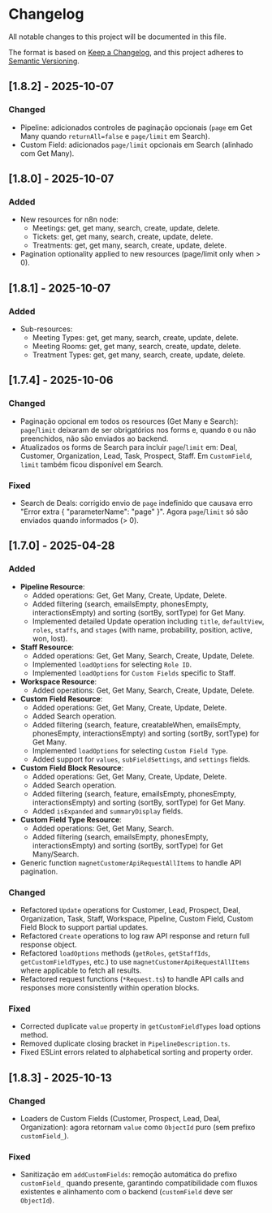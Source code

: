 # Changelog

All notable changes to this project will be documented in this file.

The format is based on [Keep a Changelog](https://keepachangelog.com/en/1.0.0/),
and this project adheres to [Semantic Versioning](https://semver.org/spec/v2.0.0.html).

## [1.8.2] - 2025-10-07

### Changed

*   Pipeline: adicionados controles de paginação opcionais (`page` em Get Many quando `returnAll=false` e `page/limit` em Search).
*   Custom Field: adicionados `page/limit` opcionais em Search (alinhado com Get Many).

## [1.8.0] - 2025-10-07

### Added

*   New resources for n8n node:
    *   Meetings: get, get many, search, create, update, delete.
    *   Tickets: get, get many, search, create, update, delete.
    *   Treatments: get, get many, search, create, update, delete.
*   Pagination optionality applied to new resources (page/limit only when > 0).

## [1.8.1] - 2025-10-07

### Added

*   Sub-resources:
    *   Meeting Types: get, get many, search, create, update, delete.
    *   Meeting Rooms: get, get many, search, create, update, delete.
    *   Treatment Types: get, get many, search, create, update, delete.

## [1.7.4] - 2025-10-06

### Changed

*   Paginação opcional em todos os resources (Get Many e Search): `page`/`limit` deixaram de ser obrigatórios nos forms e, quando `0` ou não preenchidos, não são enviados ao backend.
*   Atualizados os forms de Search para incluir `page`/`limit` em: Deal, Customer, Organization, Lead, Task, Prospect, Staff. Em `CustomField`, `limit` também ficou disponível em Search.

### Fixed

*   Search de Deals: corrigido envio de `page` indefinido que causava erro "Error extra { "parameterName": "page" }". Agora `page`/`limit` só são enviados quando informados (> 0).

## [1.7.0] - 2025-04-28

### Added

*   **Pipeline Resource**:
    *   Added operations: Get, Get Many, Create, Update, Delete.
    *   Added filtering (search, emailsEmpty, phonesEmpty, interactionsEmpty) and sorting (sortBy, sortType) for Get Many.
    *   Implemented detailed Update operation including `title`, `defaultView`, `roles`, `staffs`, and `stages` (with name, probability, position, active, won, lost).
*   **Staff Resource**:
    *   Added operations: Get, Get Many, Search, Create, Update, Delete.
    *   Implemented `loadOptions` for selecting `Role ID`.
    *   Implemented `loadOptions` for `Custom Fields` specific to Staff.
*   **Workspace Resource**:
    *   Added operations: Get, Get Many, Search, Create, Update, Delete.
*   **Custom Field Resource**:
    *   Added operations: Get, Get Many, Create, Update, Delete.
    *   Added Search operation.
    *   Added filtering (search, feature, creatableWhen, emailsEmpty, phonesEmpty, interactionsEmpty) and sorting (sortBy, sortType) for Get Many.
    *   Implemented `loadOptions` for selecting `Custom Field Type`.
    *   Added support for `values`, `subFieldSettings`, and `settings` fields.
*   **Custom Field Block Resource**:
    *   Added operations: Get, Get Many, Create, Update, Delete.
    *   Added Search operation.
    *   Added filtering (search, feature, emailsEmpty, phonesEmpty, interactionsEmpty) and sorting (sortBy, sortType) for Get Many.
    *   Added `isExpanded` and `summaryDisplay` fields.
*   **Custom Field Type Resource**:
    *   Added operations: Get, Get Many, Search.
    *   Added filtering (search, emailsEmpty, phonesEmpty, interactionsEmpty) and sorting (sortBy, sortType) for Get Many/Search.
*   Generic function `magnetCustomerApiRequestAllItems` to handle API pagination.

### Changed

*   Refactored `Update` operations for Customer, Lead, Prospect, Deal, Organization, Task, Staff, Workspace, Pipeline, Custom Field, Custom Field Block to support partial updates.
*   Refactored `Create` operations to log raw API response and return full response object.
*   Refactored `loadOptions` methods (`getRoles`, `getStaffIds`, `getCustomFieldTypes`, etc.) to use `magnetCustomerApiRequestAllItems` where applicable to fetch all results.
*   Refactored request functions (`*Request.ts`) to handle API calls and responses more consistently within operation blocks.

### Fixed

*   Corrected duplicate `value` property in `getCustomFieldTypes` load options method.
*   Removed duplicate closing bracket in `PipelineDescription.ts`.
*   Fixed ESLint errors related to alphabetical sorting and property order. 

## [1.8.3] - 2025-10-13

### Changed

*   Loaders de Custom Fields (Customer, Prospect, Lead, Deal, Organization): agora retornam `value` como `ObjectId` puro (sem prefixo `customField_`).

### Fixed

*   Sanitização em `addCustomFields`: remoção automática do prefixo `customField_` quando presente, garantindo compatibilidade com fluxos existentes e alinhamento com o backend (`customField` deve ser `ObjectId`).